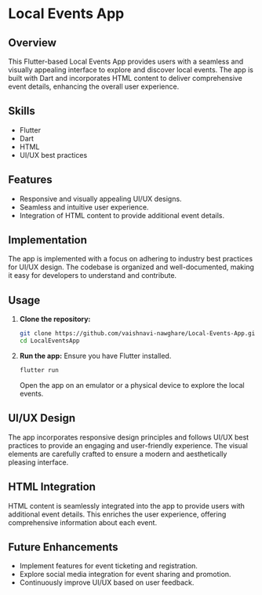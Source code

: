 # Local Events App

## Overview

This Flutter-based Local Events App provides users with a seamless and visually appealing interface to explore and discover local events. The app is built with Dart and incorporates HTML content to deliver comprehensive event details, enhancing the overall user experience.

## Skills

- Flutter
- Dart
- HTML
- UI/UX best practices

## Features

- Responsive and visually appealing UI/UX designs.
- Seamless and intuitive user experience.
- Integration of HTML content to provide additional event details.

## Implementation

The app is implemented with a focus on adhering to industry best practices for UI/UX design. The codebase is organized and well-documented, making it easy for developers to understand and contribute.

## Usage

1. **Clone the repository:**
    ```bash
    git clone https://github.com/vaishnavi-nawghare/Local-Events-App.git
    cd LocalEventsApp
    ```

2. **Run the app:**
    Ensure you have Flutter installed.
    ```bash
    flutter run
    ```
    Open the app on an emulator or a physical device to explore the local events.

## UI/UX Design

The app incorporates responsive design principles and follows UI/UX best practices to provide an engaging and user-friendly experience. The visual elements are carefully crafted to ensure a modern and aesthetically pleasing interface.

## HTML Integration

HTML content is seamlessly integrated into the app to provide users with additional event details. This enriches the user experience, offering comprehensive information about each event.

## Future Enhancements

- Implement features for event ticketing and registration.
- Explore social media integration for event sharing and promotion.
- Continuously improve UI/UX based on user feedback.




